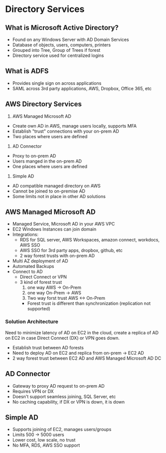 # Directory Services

## What is Microsoft Active Directory?

* Found on any Windows Server with AD Domain Services
* Database of objects, users, computers, printers
* Grouped into Tree, Group of Trees if forest
* Directory service used for centralized logins

## What is ADFS

* Provides single sign on across applications
* SAML across 3rd party applications, AWS, Dropbox, Office 365, etc

## AWS Directory Services

1. AWS Managed Microsoft AD
  * Create own AD in AWS, manage users locally, supports MFA
  * Establish "trust" connections with your on-prem AD
  * Two places where users are defined
1. AD Connector
  * Proxy to on-prem AD
  * Users manged in the on-prem AD
  * One places where users are defined
1. Simple AD
  * AD compatible managed directory on AWS
  * Cannot be joined to on-premise AD
  * Some limits not in place in other AD solutions

## AWS Managed Microsoft AD

* Managed Service, Microsoft AD in your AWS VPC
* EC2 Windows Instances can join domain
* Integrations:
  * RDS for SQL server, AWS Workspaces, amazon connect, workdocs, AWS SSO
  * AWS SSO for 3rd party apps, dropbox, github, etc
  * 2 way forest trusts with on-prem AD
* Multi AZ deployment of AD
* Automated Backups
* Connect to AD
  * Direct Connect or VPN
  * 3 kind of forest trust
    1. one way AWS -> On-Prem
    1. one way On-Prem -> AWS
    1. Two way forst trust AWS <-> On-Prem
    * Forest trust is different than synchronization (replication not supported)

### Solution Architecture

Need to minimize latency of AD on EC2 in the cloud, create a replica of AD on EC2 in case Direct Connect (DX) or VPN goes down.

* Establish trust between AD forests
* Need to deploy AD on EC2 and replica from on-prem -> EC2 AD
* 2 way forest trust between EC2 AD and AWS Managed Microsoft AD DC

## AD Connector

* Gateway to proxy AD request to on-prem AD
* Requires VPN or DX
* Doesn't support seamless joining, SQL Server, etc
* No caching capability, if DX or VPN is down, it is down

## Simple AD

* Supports joining of EC2, manages users/groups
* Limits 500 -> 5000 users
* Lower cost, low scale, no trust
* No MFA, RDS, AWS SSO support
